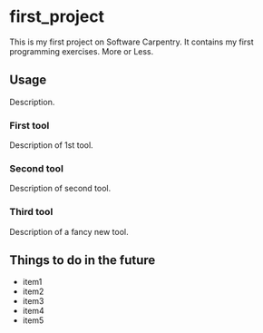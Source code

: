 # first_project
This is my first project on Software Carpentry.
It contains my first programming exercises. More or Less.

## Usage
Description.

### First tool
Description of 1st tool.

### Second tool
Description of second tool.

### Third tool
Description of a fancy new tool.

## Things to do in the future

- item1
- item2
- item3
- item4
- item5
